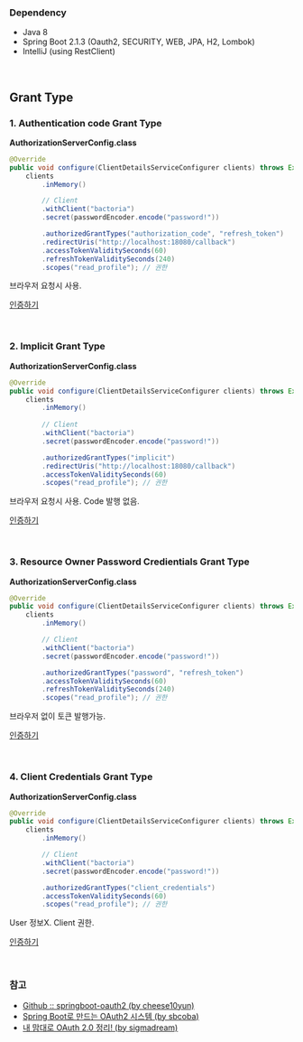 ### Dependency

- Java 8
- Spring Boot 2.1.3 (Oauth2, SECURITY, WEB, JPA, H2, Lombok)
- IntelliJ (using RestClient)

&nbsp;

## Grant Type

### 1. Authentication code Grant Type

**AuthorizationServerConfig.class**
```java
@Override
public void configure(ClientDetailsServiceConfigurer clients) throws Exception {
    clients
        .inMemory()

        // Client
        .withClient("bactoria")
        .secret(passwordEncoder.encode("password!"))

        .authorizedGrantTypes("authorization_code", "refresh_token")
        .redirectUris("http://localhost:18080/callback")
        .accessTokenValiditySeconds(60)
        .refreshTokenValiditySeconds(240)
        .scopes("read_profile"); // 권한
```

브라우저 요청시 사용. 

[인증하기](./src/main/java/me/bactoria/_25_OAuth2/httpRequest/1.%20Authentication%20Code%20Grant%20Type.http)

&nbsp;
&nbsp;

### 2. Implicit Grant Type

**AuthorizationServerConfig.class**
```java
@Override
public void configure(ClientDetailsServiceConfigurer clients) throws Exception {    
    clients
        .inMemory()
            
        // Client            
        .withClient("bactoria")
        .secret(passwordEncoder.encode("password!"))

        .authorizedGrantTypes("implicit")
        .redirectUris("http://localhost:18080/callback")
        .accessTokenValiditySeconds(60)
        .scopes("read_profile"); // 권한
```

브라우저 요청시 사용. Code 발행 없음.

[인증하기](./src/main/java/me/bactoria/_25_OAuth2/httpRequest/2.%20Implicit%20Grant%20Type.http)

&nbsp;
&nbsp;

### 3. Resource Owner Password Credientials Grant Type

**AuthorizationServerConfig.class**
```java
@Override
public void configure(ClientDetailsServiceConfigurer clients) throws Exception {
    clients
        .inMemory()

        // Client
        .withClient("bactoria")
        .secret(passwordEncoder.encode("password!"))

        .authorizedGrantTypes("password", "refresh_token")
        .accessTokenValiditySeconds(60)
        .refreshTokenValiditySeconds(240)
        .scopes("read_profile"); // 권한
```

브라우저 없이 토큰 발행가능.

[인증하기](./src/main/java/me/bactoria/_25_OAuth2/httpRequest/3.%20Resource%20Owner%20Password%20Credentials%20Grant%20Type.http)

&nbsp;
&nbsp;

### 4. Client Credentials Grant Type

**AuthorizationServerConfig.class**
```java
@Override
public void configure(ClientDetailsServiceConfigurer clients) throws Exception {
    clients
        .inMemory()

        // Client
        .withClient("bactoria")
        .secret(passwordEncoder.encode("password!"))

        .authorizedGrantTypes("client_credentials")
        .accessTokenValiditySeconds(60)
        .scopes("read_profile"); // 권한
```

User 정보X. Client 권한.

[인증하기](./src/main/java/me/bactoria/_25_OAuth2/httpRequest/4.%20Client%20Credentials%20Grant%20Type.http)

&nbsp;
&nbsp;

### 참고

- [Github :: springboot-oauth2 (by cheese10yun)](https://github.com/cheese10yun/springboot-oauth2)
- [Spring Boot로 만드는 OAuth2 시스템 (by sbcoba)](https://brunch.co.kr/@sbcoba/1)
- [내 맘대로 OAuth 2.0 정리! (by sigmadream)](http://blog.weirdx.io/post/39955)

